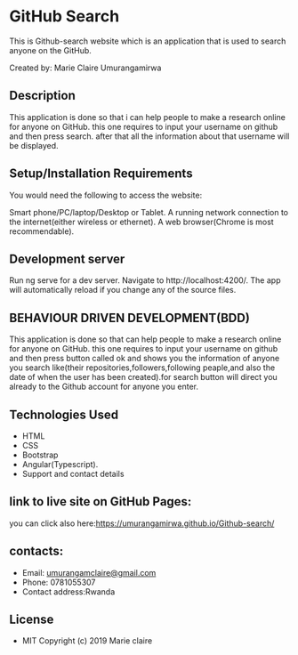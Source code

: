 # GitHub Search
This is Github-search website which is an application that is used to search anyone on the GitHub.

Created by: Marie Claire Umurangamirwa

## Description
This application is done so that i can help people to make a research online for anyone on GitHub. this one requires to input your username on github and then press search. after that all the information about that username will be displayed.

## Setup/Installation Requirements
You would need the following to access the website:

Smart phone/PC/laptop/Desktop or Tablet.
A running network connection to the internet(either wireless or ethernet).
A web browser(Chrome is most recommendable).

## Development server
Run ng serve for a dev server. Navigate to http://localhost:4200/. The app will automatically reload if you change any of the source files.
## BEHAVIOUR DRIVEN DEVELOPMENT(BDD)
This application is done so that can help people to make a research online for anyone on GitHub. this one requires to input your username on github and then press button called ok and shows you the information of anyone you search like(their repositories,followers,following peaple,and also the date of when the user has been created).for search button will direct you already to the Github account for anyone you enter.

## Technologies Used
* HTML
* CSS
* Bootstrap
* Angular(Typescript).
* Support and contact details
## link to live site on GitHub Pages:
you can click also here:https://umurangamirwa.github.io/Github-search/

## contacts:
* Email: umurangamclaire@gmail.com
* Phone: 0781055307
* Contact address:Rwanda

## License

* MIT Copyright (c) 2019 Marie claire 